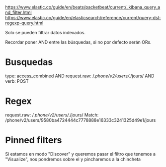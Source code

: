 https://www.elastic.co/guide/en/beats/packetbeat/current/_kibana_query_and_filter.html
https://www.elastic.co/guide/en/elasticsearch/reference/current/query-dsl-regexp-query.html

Solo se pueden filtrar datos indexados.

Recordar poner AND entre las búsquedas, si no por defecto serán ORs.

# Busquedas
type: access_combined AND request.raw: /.*phone\/v2\/users\/.*\/jours/ AND verb: POST


# Regex
request.raw: /.*phone\/v2\/users\/.*\/jours/
Match:
/phone/v2/users/9580ba4724444c7778888e16333c3241325d49e1/jours


# Pinned filters
Si estamos en modo "Discover" y queremos pasar el filtro que tenemos a "Visualize", nos pondremos sobre el y pincharemos a la chincheta
